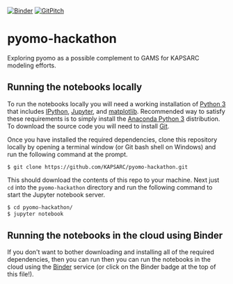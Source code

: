 [![Binder](http://mybinder.org/badge.svg)](https://beta.mybinder.org/v2/gh/KAPSARC/pyomo-hackathon/master?filepath=index.ipynb)
[![GitPitch](https://gitpitch.com/assets/badge.svg)](https://gitpitch.com/KAPSARC/pyomo-hackathon/master)

# pyomo-hackathon
Exploring pyomo as a possible complement to GAMS for KAPSARC modeling efforts.

## Running the notebooks locally
To run the notebooks locally you will need a working installation of
[Python 3](https://www.python.org/downloads/) that includes
[IPython](https://ipython.org/), [Jupyter](http://jupyter.org/), and
[matplotlib](https://matplotlib.org/).  Recommended way to satisfy these
requirements is to simply install the
[Anaconda Python 3](https://www.anaconda.com/download/) distribution. To
download the source code you will need to install [Git](https://git-scm.com/).

Once you have installed the required dependencies, clone this repository locally
by opening a terminal window (or Git bash shell on Windows) and run the
following command at the prompt.

`$ git clone https://github.com/KAPSARC/pyomo-hackathon.git`

This should download the contents of this repo to your machine. Next just `cd`
into the `pyomo-hackathon` directory and run the following
command to start the Jupyter notebook server.

```bash
$ cd pyomo-hackathon/
$ jupyter notebook
```

## Running the notebooks in the cloud using Binder
If you don't want to bother downloading  and installing all of the required
dependencies, then you can run then you can run the notebooks in the cloud
using the [Binder](https://beta.mybinder.org/v2/gh/KAPSARC/pyomo-hackathon/master?filepath=index.ipynb)
service (or click on the Binder badge at the top of this file!).
